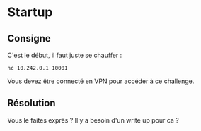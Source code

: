 # Startup

## Consigne

C'est le début, il faut juste se chauffer :

    nc 10.242.0.1 10001

Vous devez être connecté en VPN pour accéder à ce challenge.

## Résolution

Vous le faites exprès ? Il y a besoin d'un write up pour ca ?
